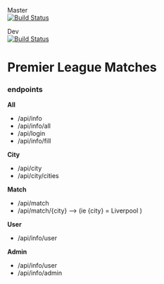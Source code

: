 Master  
[![Build Status](https://travis-ci.org/cph-ms782/SemesterProjekt_Backend.svg?branch=master)](https://travis-ci.org/cph-ms782/SemesterProjekt_Backend)  

Dev  
[![Build Status](https://travis-ci.org/cph-ms782/SemesterProjekt_Backend.svg?branch=dev)](https://travis-ci.org/cph-ms782/SemesterProjekt_Backend)  

# Premier League Matches  


### endpoints  

**All**  

 * /api/info  
 * /api/info/all  
 * /api/login  
 * /api/info/fill  
 
**City**  

 * /api/city  
 * /api/city/cities  

**Match**  

 * /api/match  
 * /api/match/{city} --> (ie {city} = Liverpool )  

**User**  

 * /api/info/user  

**Admin**  

 * /api/info/user  
 * /api/info/admin  